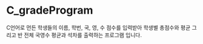 # C_gradeProgram
C언어로 먼든 학생들의 이름, 학번, 국, 영, 수 점수를 입력받아 학생별 총점수와 평균 그리고 반 전체 국영수 평균과 석차를 출력하는 프로그램 입니다.
